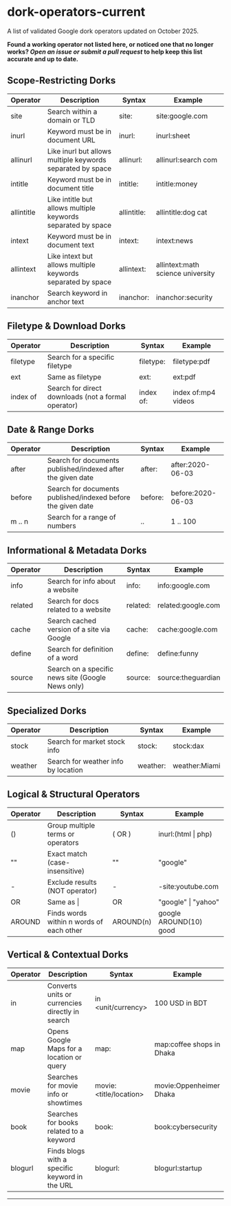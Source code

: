 # dork-operators-current

A list of validated Google dork operators updated on October 2025.<br>

**Found a working operator not listed here, or noticed one that no longer works? _Open an issue or submit a pull request_ to help keep this list accurate and up to date.**

## Scope-Restricting Dorks

| Operator   | Description                                                  | Syntax                | Example                           |
| ---------- | ------------------------------------------------------------ | --------------------- | --------------------------------- |
| site       | Search within a domain or TLD                                | site:<domain>         | site:google.com                   |
| inurl      | Keyword must be in document URL                              | inurl:<keyword>       | inurl:sheet                       |
| allinurl   | Like inurl but allows multiple keywords separated by space   | allinurl:<keywords>   | allinurl:search com               |
| intitle    | Keyword must be in document title                            | intitle:<keyword>     | intitle:money                     |
| allintitle | Like intitle but allows multiple keywords separated by space | allintitle:<keywords> | allintitle:dog cat                |
| intext     | Keyword must be in document text                             | intext:<keyword>      | intext:news                       |
| allintext  | Like intext but allows multiple keywords separated by space  | allintext:<keywords>  | allintext:math science university |
| inanchor   | Search keyword in anchor text                                | inanchor:<keyword>    | inanchor:security                 |

## Filetype & Download Dorks

| Operator | Description                                         | Syntax          | Example             |
| -------- | --------------------------------------------------- | --------------- | ------------------- |
| filetype | Search for a specific filetype                      | filetype:<type> | filetype:pdf        |
| ext      | Same as filetype                                    | ext:<type>      | ext:pdf             |
| index of | Search for direct downloads (not a formal operator) | index of:<term> | index of:mp4 videos |

## Date & Range Dorks

| Operator | Description                                                  | Syntax              | Example           |
| -------- | ------------------------------------------------------------ | ------------------- | ----------------- |
| after    | Search for documents published/indexed after the given date  | after:<yyyy-mm-dd>  | after:2020-06-03  |
| before   | Search for documents published/indexed before the given date | before:<yyyy-mm-dd> | before:2020-06-03 |
| m .. n   | Search for a range of numbers                                | <number> ..<number> | 1 .. 100          |

## Informational & Metadata Dorks

| Operator | Description                                       | Syntax           | Example            |
| -------- | ------------------------------------------------- | ---------------- | ------------------ |
| info     | Search for info about a website                   | info:<domain>    | info:google.com    |
| related  | Search for docs related to a website              | related:<domain> | related:google.com |
| cache    | Search cached version of a site via Google        | cache:<domain>   | cache:google.com   |
| define   | Search for definition of a word                   | define:<word>    | define:funny       |
| source   | Search on a specific news site (Google News only) | source:<news>    | source:theguardian |

## Specialized Dorks

| Operator | Description                         | Syntax             | Example       |
| -------- | ----------------------------------- | ------------------ | ------------- |
| stock    | Search for market stock info        | stock:<symbol>     | stock:dax     |
| weather  | Search for weather info by location | weather:<location> | weather:Miami |

## Logical & Structural Operators

| Operator | Description                              | Syntax                    | Example                |
| -------- | ---------------------------------------- | ------------------------- | ---------------------- |
| ()       | Group multiple terms or operators        | (<term> OR <term>)        | inurl:(html \| php)    |
| ""       | Exact match (case-insensitive)           | "<keywords>"              | "google"               |
| -        | Exclude results (NOT operator)           | -<term>                   | -site:youtube.com      |
| OR       | Same as \|                               | <term> OR <term>          | "google" \| "yahoo"    |
| AROUND   | Finds words within n words of each other | <word1> AROUND(n) <word2> | google AROUND(10) good |

## Vertical & Contextual Dorks

| Operator | Description                                     | Syntax                     | Example                   |
| -------- | ----------------------------------------------- | -------------------------- | ------------------------- |
| in       | Converts units or currencies directly in search | <value> in <unit/currency> | 100 USD in BDT            |
| map      | Opens Google Maps for a location or query       | map:<location>             | map:coffee shops in Dhaka |
| movie    | Searches for movie info or showtimes            | movie:<title/location>     | movie:Oppenheimer Dhaka   |
| book     | Searches for books related to a keyword         | book:<keyword>             | book:cybersecurity        |
| blogurl  | Finds blogs with a specific keyword in the URL  | blogurl:<keyword>          | blogurl:startup           |

---

